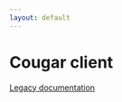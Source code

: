 ```yaml
---
layout: default
---
```

Cougar client
=============

[Legacy documentation](legacy/Invoking_Remote_Cougar_Services_with_the_Cougar_Client.html)